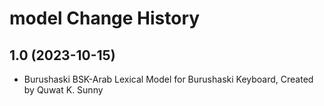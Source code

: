 model Change History
====================

1.0 (2023-10-15)
----------------
* Burushaski BSK-Arab Lexical Model for Burushaski Keyboard, Created by Quwat K. Sunny
